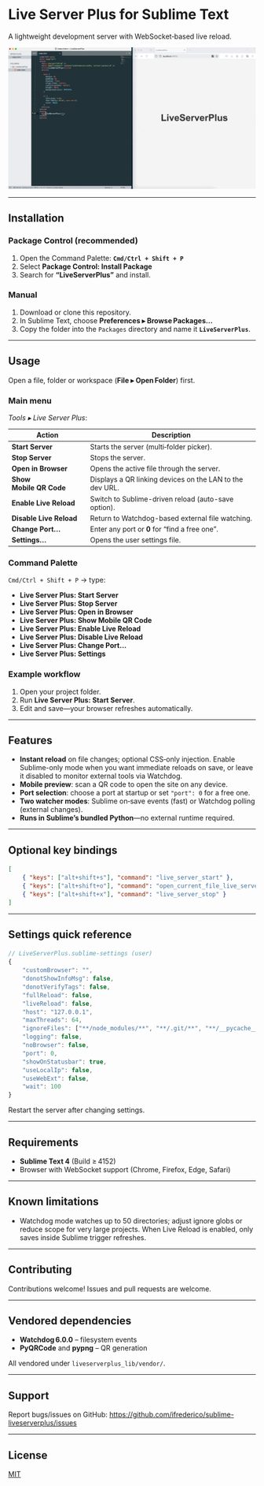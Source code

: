 # Live Server Plus for Sublime Text

A lightweight development server with WebSocket‑based live reload.

![Live Server Plus Demo](./images/liveserverplus1.gif)

---

## Installation

### Package Control (recommended)

1. Open the Command Palette: **`Cmd/Ctrl + Shift + P`**  
2. Select **Package Control: Install Package**  
3. Search for **“LiveServerPlus”** and install.

### Manual

1. Download or clone this repository.  
2. In Sublime Text, choose **Preferences ▸ Browse Packages…**  
3. Copy the folder into the `Packages` directory and name it **`LiveServerPlus`**.

---

## Usage

Open a file, folder or workspace (**File ▸ Open Folder**) first.

### Main menu

*Tools ▸ Live Server Plus*:

| Action | Description |
| ------ | ----------- |
| **Start Server** | Starts the server (multi‑folder picker). |
| **Stop Server** | Stops the server. |
| **Open in Browser** | Opens the active file through the server. |
| **Show Mobile QR Code** | Displays a QR linking devices on the LAN to the dev URL. |
| **Enable Live Reload** | Switch to Sublime-driven reload (auto-save option). |
| **Disable Live Reload** | Return to Watchdog-based external file watching. |
| **Change Port…** | Enter any port or **0** for “find a free one”. |
| **Settings…** | Opens the user settings file. |

### Command Palette

`Cmd/Ctrl + Shift + P` → type:

- **Live Server Plus: Start Server**  
- **Live Server Plus: Stop Server**  
- **Live Server Plus: Open in Browser**  
- **Live Server Plus: Show Mobile QR Code**  
- **Live Server Plus: Enable Live Reload**  
- **Live Server Plus: Disable Live Reload**  
- **Live Server Plus: Change Port…**  
- **Live Server Plus: Settings**

### Example workflow

1. Open your project folder.  
2. Run **Live Server Plus: Start Server**.  
3. Edit and save—your browser refreshes automatically.

---

## Features

- **Instant reload** on file changes; optional CSS‑only injection. Enable Sublime-only mode when you want immediate reloads on save, or leave it disabled to monitor external tools via Watchdog.  
- **Mobile preview**: scan a QR code to open the site on any device.  
- **Port selection**: choose a port at startup or set `"port": 0` for a free one.  
- **Two watcher modes**: Sublime on‑save events (fast) or Watchdog polling (external changes). 
- **Runs in Sublime’s bundled Python**—no external runtime required.

---

## Optional key bindings

```json
[
    { "keys": ["alt+shift+s"], "command": "live_server_start" },
    { "keys": ["alt+shift+o"], "command": "open_current_file_live_server" },
    { "keys": ["alt+shift+x"], "command": "live_server_stop" }
]
```

---

## Settings quick reference

```js
// LiveServerPlus.sublime-settings (user)
{
    "customBrowser": "",
    "donotShowInfoMsg": false,
    "donotVerifyTags": false,
    "fullReload": false,
    "liveReload": false,
    "host": "127.0.0.1",
    "maxThreads": 64,
    "ignoreFiles": ["**/node_modules/**", "**/.git/**", "**/__pycache__/**"],
    "logging": false,
    "noBrowser": false,
    "port": 0,
    "showOnStatusbar": true,
    "useLocalIp": false,
    "useWebExt": false,
    "wait": 100
}
```

Restart the server after changing settings.

---

## Requirements

- **Sublime Text 4** (Build ≥ 4152)  
- Browser with WebSocket support (Chrome, Firefox, Edge, Safari)

---

## Known limitations

- Watchdog mode watches up to 50 directories; adjust ignore globs or reduce scope for very large projects. When Live Reload is enabled, only saves inside Sublime trigger refreshes.

---

## Contributing

Contributions welcome! Issues and pull requests are welcome.

---

## Vendored dependencies

- **Watchdog 6.0.0** – filesystem events  
- **PyQRCode** and **pypng** – QR generation  

All vendored under `liveserverplus_lib/vendor/`.

---

## Support

Report bugs/issues on GitHub: <https://github.com/ifrederico/sublime-liveserverplus/issues>

---

## License

[MIT](./LICENSE)
